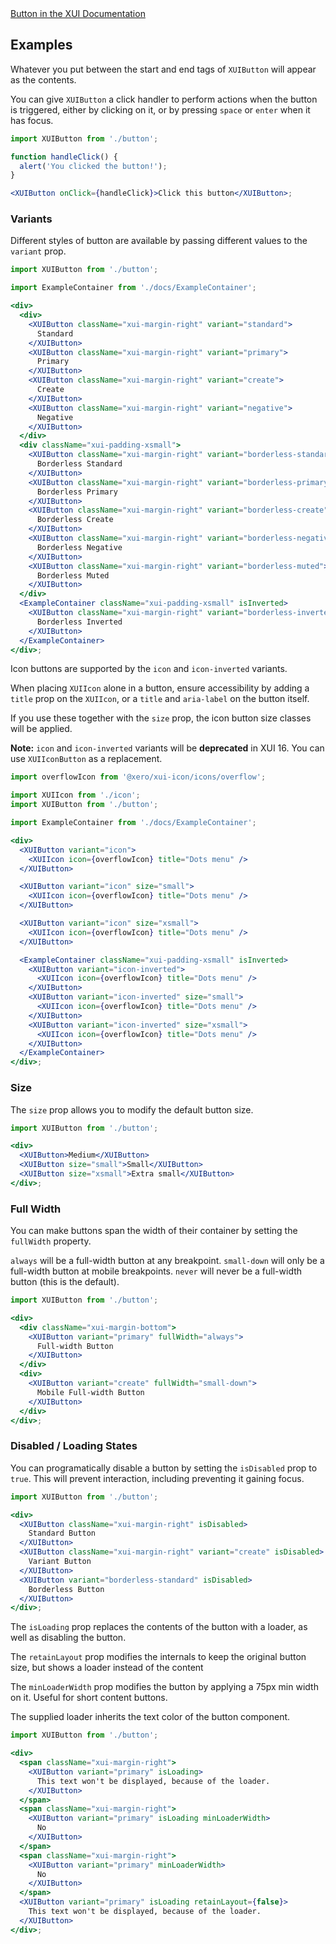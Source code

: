 <div class="xui-margin-vertical">
	<a href="../section-building-blocks-controls-button.html" isDocLink>Button in the XUI Documentation</a>
</div>

## Examples

Whatever you put between the start and end tags of `XUIButton` will appear as the contents.

You can give `XUIButton` a click handler to perform actions when the button is triggered, either by clicking on it, or by pressing `space` or `enter` when it has focus.

```jsx harmony
import XUIButton from './button';

function handleClick() {
  alert('You clicked the button!');
}

<XUIButton onClick={handleClick}>Click this button</XUIButton>;
```

### Variants

Different styles of button are available by passing different values to the `variant` prop.

```jsx harmony
import XUIButton from './button';

import ExampleContainer from './docs/ExampleContainer';

<div>
  <div>
    <XUIButton className="xui-margin-right" variant="standard">
      Standard
    </XUIButton>
    <XUIButton className="xui-margin-right" variant="primary">
      Primary
    </XUIButton>
    <XUIButton className="xui-margin-right" variant="create">
      Create
    </XUIButton>
    <XUIButton className="xui-margin-right" variant="negative">
      Negative
    </XUIButton>
  </div>
  <div className="xui-padding-xsmall">
    <XUIButton className="xui-margin-right" variant="borderless-standard">
      Borderless Standard
    </XUIButton>
    <XUIButton className="xui-margin-right" variant="borderless-primary">
      Borderless Primary
    </XUIButton>
    <XUIButton className="xui-margin-right" variant="borderless-create">
      Borderless Create
    </XUIButton>
    <XUIButton className="xui-margin-right" variant="borderless-negative">
      Borderless Negative
    </XUIButton>
    <XUIButton className="xui-margin-right" variant="borderless-muted">
      Borderless Muted
    </XUIButton>
  </div>
  <ExampleContainer className="xui-padding-xsmall" isInverted>
    <XUIButton className="xui-margin-right" variant="borderless-inverted">
      Borderless Inverted
    </XUIButton>
  </ExampleContainer>
</div>;
```

Icon buttons are supported by the `icon` and `icon-inverted` variants.

When placing `XUIIcon` alone in a button, ensure accessibility by adding a `title` prop on the `XUIIcon`, or a `title` and `aria-label` on the button itself.

If you use these together with the `size` prop, the icon button size classes will be applied.

**Note:** `icon` and `icon-inverted` variants will be **deprecated** in XUI 16. You can use `XUIIconButton` as a replacement.

```jsx harmony
import overflowIcon from '@xero/xui-icon/icons/overflow';

import XUIIcon from './icon';
import XUIButton from './button';

import ExampleContainer from './docs/ExampleContainer';

<div>
  <XUIButton variant="icon">
    <XUIIcon icon={overflowIcon} title="Dots menu" />
  </XUIButton>

  <XUIButton variant="icon" size="small">
    <XUIIcon icon={overflowIcon} title="Dots menu" />
  </XUIButton>

  <XUIButton variant="icon" size="xsmall">
    <XUIIcon icon={overflowIcon} title="Dots menu" />
  </XUIButton>

  <ExampleContainer className="xui-padding-xsmall" isInverted>
    <XUIButton variant="icon-inverted">
      <XUIIcon icon={overflowIcon} title="Dots menu" />
    </XUIButton>
    <XUIButton variant="icon-inverted" size="small">
      <XUIIcon icon={overflowIcon} title="Dots menu" />
    </XUIButton>
    <XUIButton variant="icon-inverted" size="xsmall">
      <XUIIcon icon={overflowIcon} title="Dots menu" />
    </XUIButton>
  </ExampleContainer>
</div>;
```

### Size

The `size` prop allows you to modify the default button size.

```jsx harmony
import XUIButton from './button';

<div>
  <XUIButton>Medium</XUIButton>
  <XUIButton size="small">Small</XUIButton>
  <XUIButton size="xsmall">Extra small</XUIButton>
</div>;
```

### Full Width

You can make buttons span the width of their container by setting the `fullWidth` property.

`always` will be a full-width button at any breakpoint.
`small-down` will only be a full-width button at mobile breakpoints.
`never` will never be a full-width button (this is the default).

```jsx harmony
import XUIButton from './button';

<div>
  <div className="xui-margin-bottom">
    <XUIButton variant="primary" fullWidth="always">
      Full-width Button
    </XUIButton>
  </div>
  <div>
    <XUIButton variant="create" fullWidth="small-down">
      Mobile Full-width Button
    </XUIButton>
  </div>
</div>;
```

### Disabled / Loading States

You can programatically disable a button by setting the `isDisabled` prop to `true`. This will prevent interaction, including preventing it gaining focus.

```jsx harmony
import XUIButton from './button';

<div>
  <XUIButton className="xui-margin-right" isDisabled>
    Standard Button
  </XUIButton>
  <XUIButton className="xui-margin-right" variant="create" isDisabled>
    Variant Button
  </XUIButton>
  <XUIButton variant="borderless-standard" isDisabled>
    Borderless Button
  </XUIButton>
</div>;
```

The `isLoading` prop replaces the contents of the button with a loader, as well as disabling the button.

The `retainLayout` prop modifies the internals to keep the original button size, but shows a loader instead of the content

The `minLoaderWidth` prop modifies the button by applying a 75px min width on it. Useful for short content buttons.

The supplied loader inherits the text color of the button component.

```jsx harmony
import XUIButton from './button';

<div>
  <span className="xui-margin-right">
    <XUIButton variant="primary" isLoading>
      This text won't be displayed, because of the loader.
    </XUIButton>
  </span>
  <span className="xui-margin-right">
    <XUIButton variant="primary" isLoading minLoaderWidth>
      No
    </XUIButton>
  </span>
  <span className="xui-margin-right">
    <XUIButton variant="primary" minLoaderWidth>
      No
    </XUIButton>
  </span>
  <XUIButton variant="primary" isLoading retainLayout={false}>
    This text won't be displayed, because of the loader.
  </XUIButton>
</div>;
```
